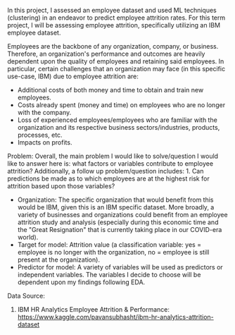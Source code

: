 In this project, I assessed an employee dataset and used ML techniques (clustering) in an endeavor to predict employee attrition rates.
For this term project, I will be assessing employee attrition, specifically utilizing an IBM employee dataset. 

Employees are the backbone of any organization, company, or business. Therefore, an organization's performance and outcomes are heavily dependent upon the quality of employees and retaining said employees. In particular, certain challenges that an organization may face (in this specific use-case, IBM) due to employee attrition are:
* Additional costs of both money and time to obtain and train new employees.
* Costs already spent (money and time) on employees who are no longer with the company.
* Loss of experienced employees/employees who are familiar with the organization and its respective business sectors/industries, products, processes, etc.
* Impacts on profits.

Problem: 
Overall, the main problem I would like to solve/question I would like to answer here is: what factors or variables contribute to employee attrition?
Additionally, a follow up problem/question includes:
        1. Can predictions be made as to which employees are at the highest risk for attrition based upon those variables?

* Organization: The specific organization that would benefit from this would be IBM, given this is an IBM specific dataset. More broadly, a variety of businesses and organizations could benefit from an employee attrition study and analysis (especially during this economic time and the "Great Resignation" that is currently taking place in our COVID-era world).
* Target for model: Attrition value (a classification variable: yes = employee is no longer with the organization, no = employee is still present at the organization).
* Predictor for model: A variety of variables will be used as predictors or independent variables. The variables I decide to choose will be dependent upon my findings following EDA.

Data Source:
1. IBM HR Analytics Employee Attrition & Performance: https://www.kaggle.com/pavansubhasht/ibm-hr-analytics-attrition-dataset
